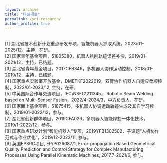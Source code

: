 ```yaml
---
layout: archive
title: "科研项目"
permalink: /sci-research/
author_profile: true
---
```


<br>
[1]	湖北省技术创新计划重点研发专项，智能机器人抓取系统，2023/01-2025/12，主持，在研。<br>
[2]	国家青年基金项目，51805380，机器人铣削轨迹误差补偿，2019/01-2021/12，主持，已结题。<br>
[3]	湖北省青年基金项目，2017CFB346，多机器人协作运动控制，2018/01-2019/12，主持，已结题。<br>
[4]	国家重点实验室开放基金，DMETKF2022019，双臂协作机器人自适应柔顺控制，2022/01-2023/12, 主持，在研。<br>
[5]	中英国际合作与交流项目，IEC\NSFC\211345， Robotic Seam Welding based on Multi-Sensor Fusion，2022/4-2024/3，中方负责人，在研。<br>
[6]	国家面上基金项目，51875415，多机器人协调运动轨迹生成及其自学习控制，2019/01-2022/12，参与。<br>
[7]	湖北省创新群体项目，2019CFA026，多机器人智能焊割一体化技术，2019/1-2022/12，参与。<br>
[8]	国家重点研发计划“智能机器人”专项，2019YFB1302502，子课题“人机协作范式与作业优化”，2019/12-2022/11, 参与。<br>
[9]	英国EPSRC项目, EP/P026087/1, Error-propagation Based Geometrical Quality Prediction and Control Strategy for Complex Manufacturing Processes Using Parallel Kinematic Machines, 2017.7-2021/6, 参与。

